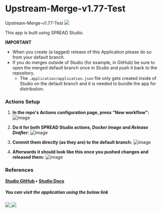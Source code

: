 # Upstream-Merge-v1.77-Test
Upstream-Merge-v1.77-Test
![](https://avatars.githubusercontent.com/u/173364163?s=400&u=105bbcaff05dd2d8d61d5edbe2d6df8d5ef824a3&v=4)

This app is built using SPREAD Studio.

**IMPORTANT**
* When you create (a tagged) release of this Application please do so from your default branch.
* If you do merges outside of Studio (for example, in GitHub) be sure to open the merged default branch once in Studio and push it back to the repository.
    * The `.application/application.json` file only gets created inside of Studio on the default branch and it is needed to bundle the app for distribution.

### Actions Setup

1. **In the repo's Actions configuration page, press "New workflow":**
![image](https://github.com/Spread-Studio-Apps/actions/assets/1003846/0ae58f9f-1b08-48fa-8dd5-caf92ce72967)


2. **Do it for both SPREAD Studio actions, _Docker Image_ and _Release Drafter_:**
![image](https://github.com/Spread-Studio-Apps/actions/assets/1003846/87b14168-3302-4eeb-af7a-a6e6012e9cc8)


3. **Commit them directly (as they are) to the default branch:**
![image](https://github.com/Spread-Studio-Apps/actions/assets/1003846/858fa2dd-4b94-4df1-a0f5-9978c65a1d99)


4. **Afterwards it should look like this once you pushed changes and released them:**
![image](https://github.com/Spread-Studio-Apps/actions/assets/1003846/0ac286d6-a3a5-46cc-9c7a-20ef42582156)


### References
**[Studio GitHub](https://github.com/spread-ai/spread-appsmith) • [Studio Docs](https://stable.stage.spread.ai/docs/using-studio/studio-overview.html)**

##### You can visit the application using the below link

###### [![](https://assets.appsmith.com/git-sync/Buttons.svg) ](https://env-preview-4346.stage.spread.ai/applications/6865302b5b4d2c262ab0b46e/pages/6865302b5b4d2c262ab0b470) [![](https://assets.appsmith.com/git-sync/Buttons2.svg)](https://env-preview-4346.stage.spread.ai/applications/6865302b5b4d2c262ab0b46e/pages/6865302b5b4d2c262ab0b470/edit)
